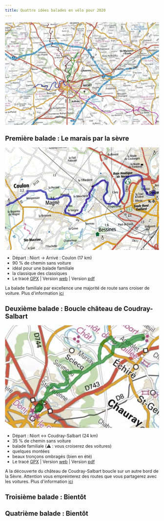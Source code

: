 ```yaml
---
title: Quattre idées balades en vélo pour 2020
---
```


![carte_generale](./images/carte_generale.png)

## Première balade : Le marais par la sèvre

![carte_balade_01](./images/balade_01_carte.png)

- Départ : Niort -> Arrivé : Coulon (17 km)
- 90 % de chemin sans voiture
- idéal pour une balade familiale
- la classique des classiques
- Le tracé [GPX](https://villovelo.github.io/balade_2020/gpx/balade_01.gpx) | Version [web](https://villovelo.github.io/balade_2020/balade_01.html?source=pdf) | Version [pdf](https://villovelo.github.io/balade_2020/balade_01.pdf)

La balade familiale par excellence une majorité de route sans croiser de voiture. Plus d'information [ici](https://villovelo.github.io/balade_2020/balade_01.html?source=index)

## Deuxième balade : Boucle château de Coudray-Salbart

![carte_balade_02](./images/balade_02_carte.png)

- Départ : Niort <-> Coudray-Salbart (24 km)
- 35 % de chemin sans voiture
- balade familiale (⚠️ : vous croiserez des voitures)
- quelques montées
- beaux tronçons ombragés (bien en été)
- Le tracé [GPX](https://villovelo.github.io/balade_2020/gpx/balade_02.gpx) | Version [web](https://villovelo.github.io/balade_2020/balade_02.html?source=pdf) | Version [pdf](https://villovelo.github.io/balade_2020/balade_02.pdf)

A la découverte du château de Coudray-Salbart boucle sur un autre bord de la Sèvre. Attention vous empreinterez des routes que vous partagerez avec les voitures. Plus d'information [ici](https://villovelo.github.io/balade_2020/balade_02.html?source=index)

## Troisième balade : Bientôt

## Quatrième balade : Bientôt
